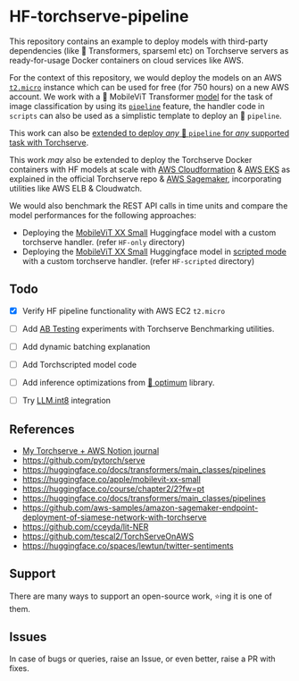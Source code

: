 # HF-torchserve-pipeline
 
This repository contains an example to deploy models with third-party dependencies (like 🤗 Transformers, sparseml etc) on Torchserve servers as ready-for-usage Docker containers on cloud services like AWS.  

For the context of this repository, we would deploy the models on an AWS [`t2.micro`](https://aws.amazon.com/ec2/instance-types/) instance which can be used for free (for 750 hours) on a new AWS account. We work with a 🤗 MobileViT Transformer [model](https://huggingface.co/apple/mobilevit-xx-small) for the task of image classification by using its [`pipeline`](https://huggingface.co/docs/transformers/main_classes/pipelines) feature, the handler code in `scripts` can also be used as a simplistic template to deploy an 🤗 `pipeline`.

This work can also be [extended to deploy *any* 🤗 `pipeline` for *any* supported task with Torchserve](https://github.com/tripathiarpan20/HF-torchserve-pipeline/tree/main/HF-only#instructions-to-use-any--model-from-the-hub-for-any-task-supported-by-the--pipeline).

This work *may* also be extended to deploy the Torchserve Docker containers with HF models at scale with [AWS Cloudformation](https://github.com/pytorch/serve/tree/master/examples/cloudformation) & [AWS EKS](https://github.com/pytorch/serve/tree/master/kubernetes/EKS) as explained in the official Torchserve repo & [AWS Sagemaker](https://github.com/tescal2/TorchServeOnAWS/tree/master/3_torchserve_byoc_with_amazon_sagemaker), incorporating utilities like AWS ELB & Cloudwatch.

We would also benchmark the REST API calls in time units and compare the model performances for the following approaches: 
* Deploying the [MobileViT XX Small](https://huggingface.co/apple/mobilevit-xx-small) Huggingface model with a custom torchserve handler. (refer `HF-only` directory)
* Deploying the [MobileViT XX Small](https://huggingface.co/apple/mobilevit-xx-small) Huggingface model in [scripted mode](https://pytorch.org/tutorials/beginner/Intro_to_TorchScript_tutorial.html) with a custom torchserve handler. (refer `HF-scripted` directory)


## Todo
- [X] Verify HF pipeline functionality with  AWS EC2 `t2.micro`
- [ ] Add [AB Testing](https://github.com/pytorch/serve/tree/master/benchmarks) experiments with Torchserve Benchmarking utilities.
- [ ] Add dynamic batching explanation
- [ ] Add Torchscripted model code
- [ ] Add inference optimizations from [🤗 optimum](https://github.com/huggingface/optimum) library.
- [ ] Try [LLM.int8](https://twitter.com/Tim_Dettmers/status/1559892888326049792) integration


## References
* [My Torchserve + AWS Notion journal](https://garrulous-saxophone-8a6.notion.site/AWS-Torchserve-resources-52fdfd81fa1c4a5ebb9a5fd7398ed552)
* https://github.com/pytorch/serve
* https://huggingface.co/docs/transformers/main_classes/pipelines
* https://huggingface.co/apple/mobilevit-xx-small
* https://huggingface.co/course/chapter2/2?fw=pt
* https://huggingface.co/docs/transformers/main_classes/pipelines
* https://github.com/aws-samples/amazon-sagemaker-endpoint-deployment-of-siamese-network-with-torchserve
* https://github.com/cceyda/lit-NER
* https://github.com/tescal2/TorchServeOnAWS
* https://huggingface.co/spaces/lewtun/twitter-sentiments

## Support
There are many ways to support an open-source work, ⭐ing it is one of them. 

## Issues
In case of bugs or queries, raise an Issue, or even better, raise a PR with fixes.